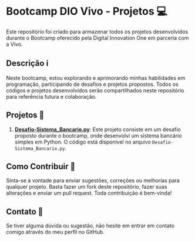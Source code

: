 # Bootcamp DIO Vivo - Projetos 💻

Este repositório foi criado para armazenar todos os projetos desenvolvidos durante o Bootcamp oferecido pela Digital Innovation One em parceria com a Vivo.

## Descrição ℹ️

Neste bootcamp, estou explorando e aprimorando minhas habilidades em programação, participando de desafios e projetos propostos. Todos os códigos e projetos desenvolvidos serão compartilhados neste repositório para referência futura e colaboração.

## Projetos 🚀

1. **[Desafio-Sistema_Bancario.py](https://github.com/Junin12/BootcampDIO_VIVO/blob/main/Desafio-Sistema_Bancario.py)**: Este projeto consiste em um desafio proposto durante o bootcamp, onde desenvolvi um sistema bancário simples em Python. O código está disponível no arquivo `Desafio-Sistema_Bancario.py`.


## Como Contribuir 🤝

Sinta-se à vontade para enviar sugestões, correções ou melhorias para qualquer projeto. Basta fazer um fork deste repositório, fazer suas alterações e enviar um pull request. Toda contribuição é bem-vinda!

## Contato 📧

Se tiver alguma dúvida ou sugestão, não hesite em entrar em contato comigo através do meu perfil no GitHub.
